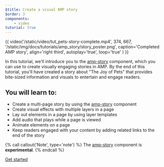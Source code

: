 ```yaml
---
$title: Create a visual AMP story
$order: 3
components:
    - video
tutorial: true
---
```


{{ video('/static/video/tut_pets-story-complete.mp4', 374, 667, '/static/img/docs/tutorials/amp_story/story_poster.png', caption='Completed AMP story', align='right third', autoplay='true', loop='true' ) }}

In this tutorial, we'll introduce you to the [amp-story](/docs/reference/components/amp-story.html) component, which you can use to create visually engaging stories in AMP. By the end of this tutorial, you'll have created a story about "The Joy of Pets" that provides bite-sized information and visuals to entertain and engage readers.

## You will learn to:

- Create a multi-page story by using the [amp-story](/docs/reference/components/amp-story.html) component
- Create visual effects with multiple layers in a page
- Lay out elements in a page by using layer templates
- Add audio that plays while a page is viewed
- Animate elements on a page
- Keep readers engaged with your content by adding related links to the end of the story

{% call callout('Note', type='note') %} The [amp-story](/docs/reference/components/amp-story.html) component is **experimental**. {% endcall %}

<div class="start-button">
<a class="button" href="/docs/design/visual_story/setting_up.html"><span class="arrow-next">Get started</span></a>
</div>
